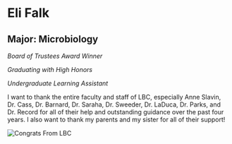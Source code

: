 # Eli Falk

## Major: Microbiology

*Board of Trustees Award Winner*

*Graduating with High Honors*

*Undergraduate Learning Assistant*

I want to thank the entire faculty and staff of LBC, especially Anne Slavin, Dr. Cass, Dr. Barnard, Dr. Saraha, Dr. Sweeder, Dr. LaDuca, Dr. Parks, and Dr. Record for all of their help and outstanding guidance over the past four years. I also want to thank my parents and my sister for all of their support!

<img class="markdownImage" src="./markdownAssetPath/Congrats-from-LBC.png" alt="Congrats From LBC"/>


<img class="markdownImage" src="./markdownAssetPath/ef-Holmes_Hall.JPG" alt=""/>


<img class="markdownImage" src="./markdownAssetPath/ef-LBC_Paris.jpg" alt=""/>




